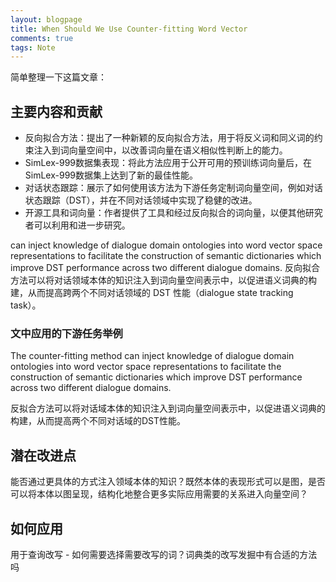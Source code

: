 ```yaml
---
layout: blogpage
title: When Should We Use Counter-fitting Word Vector
comments: true
tags: Note
---
```


简单整理一下这篇文章：

## 主要内容和贡献

- 反向拟合方法：提出了一种新颖的反向拟合方法，用于将反义词和同义词的约束注入到词向量空间中，以改善词向量在语义相似性判断上的能力。
- SimLex-999数据集表现：将此方法应用于公开可用的预训练词向量后，在SimLex-999数据集上达到了新的最佳性能。
- 对话状态跟踪：展示了如何使用该方法为下游任务定制词向量空间，例如对话状态跟踪（DST），并在不同对话领域中实现了稳健的改进。
- 开源工具和词向量：作者提供了工具和经过反向拟合的词向量，以便其他研究者可以利用和进一步研究。

 can inject knowledge of dialogue domain ontologies into word vector space representations to facilitate the construction of semantic dictionaries which improve DST performance across two different dialogue domains. 
反向拟合⽅法可以将对话领域本体的知识注⼊到词向量空间表示中，以促进语义词典的构建，从⽽提⾼跨两个不同对话领域的 DST 性能（dialogue state tracking task）。

### 文中应用的下游任务举例

The counter-fitting method can inject knowledge of dialogue domain ontologies into word vector space representations to facilitate the
construction of semantic dictionaries which improve DST performance across two different dialogue domains.

反拟合方法可以将对话域本体的知识注入到词向量空间表示中，以促进语义词典的构建，从而提高两个不同对话域的DST性能。








## 潜在改进点

能否通过更具体的方式注入领域本体的知识？既然本体的表现形式可以是图，是否可以将本体以图呈现，结构化地整合更多实际应用需要的关系进入向量空间？


## 如何应用

用于查询改写 - 如何需要选择需要改写的词？词典类的改写发掘中有合适的方法吗